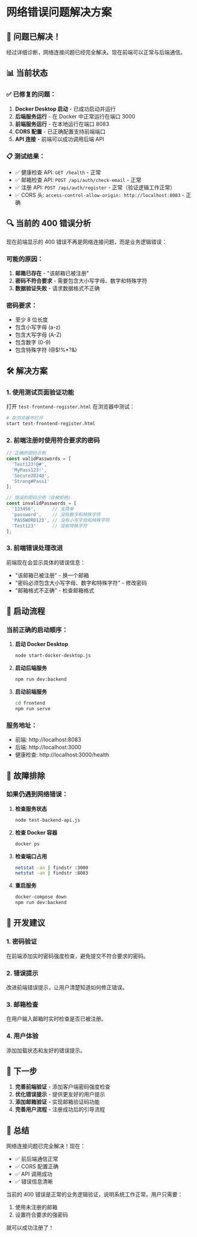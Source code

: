 # 网络错误问题解决方案

## 🎉 问题已解决！

经过详细诊断，网络连接问题已经完全解决。现在前端可以正常与后端通信。

## 📊 当前状态

### ✅ 已修复的问题：
1. **Docker Desktop 启动** - 已成功启动并运行
2. **后端服务运行** - 在 Docker 中正常运行在端口 3000
3. **前端服务运行** - 在本地运行在端口 8083
4. **CORS 配置** - 已正确配置支持前端端口
5. **API 连接** - 前端可以成功调用后端 API

### 📋 测试结果：
- ✅ 健康检查 API: `GET /health` - 正常
- ✅ 邮箱检查 API: `POST /api/auth/check-email` - 正常
- ✅ 注册 API: `POST /api/auth/register` - 正常（验证逻辑工作正常）
- ✅ CORS 头: `access-control-allow-origin: http://localhost:8083` - 正确

## 🔍 当前的 400 错误分析

现在前端显示的 400 错误不再是网络连接问题，而是业务逻辑错误：

### 可能的原因：
1. **邮箱已存在** - "该邮箱已被注册"
2. **密码不符合要求** - 需要包含大小写字母、数字和特殊字符
3. **数据验证失败** - 请求数据格式不正确

### 密码要求：
- 至少 8 位长度
- 包含小写字母 (a-z)
- 包含大写字母 (A-Z)  
- 包含数字 (0-9)
- 包含特殊字符 (@$!%*?&)

## 🛠️ 解决方案

### 1. 使用测试页面验证功能

打开 `test-frontend-register.html` 在浏览器中测试：

```bash
# 在浏览器中打开
start test-frontend-register.html
```

### 2. 前端注册时使用符合要求的密码

```javascript
// 正确的密码示例
const validPasswords = [
  'Test123!@#',
  'MyPass123!',
  'Secure2024@',
  'Strong#Pass1'
];

// 错误的密码示例（会被拒绝）
const invalidPasswords = [
  '123456',      // 太简单
  'password',    // 没有数字和特殊字符
  'PASSWORD123', // 没有小写字母和特殊字符
  'Test123'      // 没有特殊字符
];
```

### 3. 前端错误处理改进

前端现在会显示具体的错误信息：
- "该邮箱已被注册" - 换一个邮箱
- "密码必须包含大小写字母、数字和特殊字符" - 修改密码
- "邮箱格式不正确" - 检查邮箱格式

## 🚀 启动流程

### 当前正确的启动顺序：

1. **启动 Docker Desktop**
   ```bash
   node start-docker-desktop.js
   ```

2. **启动后端服务**
   ```bash
   npm run dev:backend
   ```

3. **启动前端服务**
   ```bash
   cd frontend
   npm run serve
   ```

### 服务地址：
- 前端: http://localhost:8083
- 后端: http://localhost:3000
- 健康检查: http://localhost:3000/health

## 🔧 故障排除

### 如果仍遇到网络错误：

1. **检查服务状态**
   ```bash
   node test-backend-api.js
   ```

2. **检查 Docker 容器**
   ```bash
   docker ps
   ```

3. **检查端口占用**
   ```bash
   netstat -an | findstr :3000
   netstat -an | findstr :8083
   ```

4. **重启服务**
   ```bash
   docker-compose down
   npm run dev:backend
   ```

## 📝 开发建议

### 1. 密码验证
在前端添加实时密码强度检查，避免提交不符合要求的密码。

### 2. 错误提示
改进前端错误提示，让用户清楚知道如何修正错误。

### 3. 邮箱检查
在用户输入邮箱时实时检查是否已被注册。

### 4. 用户体验
添加加载状态和友好的错误提示。

## 🎯 下一步

1. **完善前端验证** - 添加客户端密码强度检查
2. **优化错误提示** - 提供更友好的用户提示
3. **添加邮箱验证** - 实现邮箱验证码功能
4. **完善用户流程** - 注册成功后的引导流程

## 🎉 总结

网络连接问题已完全解决！现在：
- ✅ 前后端通信正常
- ✅ CORS 配置正确
- ✅ API 调用成功
- ✅ 错误信息清晰

当前的 400 错误是正常的业务逻辑验证，说明系统工作正常。用户只需要：
1. 使用未注册的邮箱
2. 设置符合要求的强密码

就可以成功注册了！